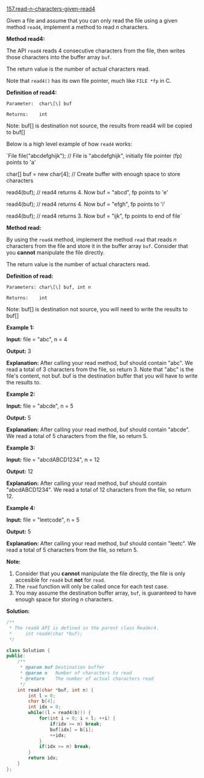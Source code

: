 [157.read-n-characters-given-read4](https://leetcode.com/problems/read-n-characters-given-read4/)  

Given a file and assume that you can only read the file using a given method `read4`, implement a method to read _n_ characters.

**Method read4:**

The API `read4` reads 4 consecutive characters from the file, then writes those characters into the buffer array `buf`.

The return value is the number of actual characters read.

Note that `read4()` has its own file pointer, much like `FILE *fp` in C.

**Definition of read4:**

  
    Parameter:  char\[\] buf
  
    Returns:    int
  

  
Note: buf\[\] is destination not source, the results from read4 will be copied to buf\[\]
  

Below is a high level example of how `read4` works:

  
`File file("abcdefghijk"); // File is "abcdefghijk", initially file pointer (fp) points to 'a'
  
char[] buf = new char[4]; // Create buffer with enough space to store characters
  
read4(buf); // read4 returns 4. Now buf = "abcd", fp points to 'e'
  
read4(buf); // read4 returns 4. Now buf = "efgh", fp points to 'i'
  
read4(buf); // read4 returns 3. Now buf = "ijk", fp points to end of file`
  

**Method read:**

By using the `read4` method, implement the method `read` that reads _n_ characters from the file and store it in the buffer array `buf`. Consider that you **cannot** manipulate the file directly.

The return value is the number of actual characters read.

**Definition of read:**

  
    Parameters:	char\[\] buf, int n
  
    Returns:	int
  

  
Note: buf\[\] is destination not source, you will need to write the results to buf\[\]
  

**Example 1:**

  
**Input:** file = "abc", n = 4
  
**Output:** 3
  
**Explanation:** After calling your read method, buf should contain "abc". We read a total of 3 characters from the file, so return 3. Note that "abc" is the file's content, not buf. buf is the destination buffer that you will have to write the results to.
  

**Example 2:**

  
**Input:** file = "abcde", n = 5
  
**Output:** 5
  
**Explanation:** After calling your read method, buf should contain "abcde". We read a total of 5 characters from the file, so return 5.
  

**Example 3:**

  
**Input:** file = "abcdABCD1234", n = 12
  
**Output:** 12
  
**Explanation:** After calling your read method, buf should contain "abcdABCD1234". We read a total of 12 characters from the file, so return 12.
  

**Example 4:**

  
**Input:** file = "leetcode", n = 5
  
**Output:** 5
  
**Explanation:** After calling your read method, buf should contain "leetc". We read a total of 5 characters from the file, so return 5.
  

**Note:**

1.  Consider that you **cannot** manipulate the file directly, the file is only accesible for `read4` but **not** for `read`.
2.  The `read` function will only be called once for each test case.
3.  You may assume the destination buffer array, `buf`, is guaranteed to have enough space for storing _n_ characters.  



**Solution:**  

```cpp
/**
 * The read4 API is defined in the parent class Reader4.
 *     int read4(char *buf);
 */

class Solution {
public:
    /**
     * @param buf Destination buffer
     * @param n   Number of characters to read
     * @return    The number of actual characters read
     */
    int read(char *buf, int n) {
        int l = 0;
        char b[4];
        int idx = 0;
        while((l = read4(b))) {
            for(int i = 0; i < l; ++i) {
                if(idx >= n) break;
                buf[idx] = b[i];
                ++idx;
            }
            if(idx >= n) break;
        }
        return idx;
    }
};
```
      
